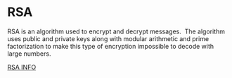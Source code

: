 # RSA
RSA is an algorithm used to encrypt and decrypt messages.  The algorithm uses public and private keys along with modular arithmetic and prime factorization to make this type of encryption impossible to decode with large numbers. 

[RSA INFO](RSA.pdf)
